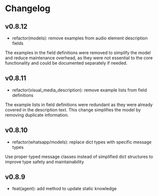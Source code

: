 # Changelog

## v0.8.12
- refactor(models): remove examples from audio element description fields

The examples in the field definitions were removed to simplify the model and reduce maintenance overhead, as they were not essential to the core functionality and could be documented separately if needed.

## v0.8.11
- refactor(visual_media_description): remove example lists from field definitions

The example lists in field definitions were redundant as they were already covered in the description text. This change simplifies the model by removing duplicate information.

## v0.8.10

- refactor(whatsapp/models): replace dict types with specific message types

Use proper typed message classes instead of simplified dict structures to improve type safety and maintainability

## v0.8.9

- feat(agent): add method to update static knowledge
